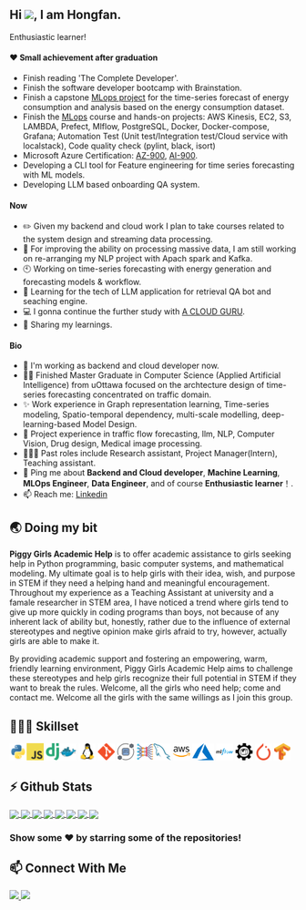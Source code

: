## Hi <img src="https://raw.githubusercontent.com/iampavangandhi/iampavangandhi/master/gifs/Hi.gif" width="30px">, I am Hongfan.

Enthusiastic learner!

#### ❤️ Small achievement after graduation
- Finish reading 'The Complete Developer'.
- Finish the software developer bootcamp with Brainstation.
- Finish a capstone [MLops project](https://github.com/Muhongfan/MLops-zoomcamp-2024) for the time-series forecast of energy consumption and analysis based on the energy consumption dataset.
- Finish the [MLops](https://github.com/Muhongfan/MLops) course and hands-on projects: AWS Kinesis, EC2, S3, LAMBDA, Prefect, Mlflow, PostgreSQL, Docker, Docker-compose, Grafana; Automation Test (Unit test/Integration test/Cloud service with localstack), Code quality check (pylint, black, isort)
- Microsoft Azure Certification: [AZ-900](https://learn.microsoft.com/api/credentials/share/en-us/HongfanMu-1223/A9189427F5D30E3D?sharingId=1D664442E5166EF0), [AI-900](https://learn.microsoft.com/api/credentials/share/en-us/HongfanMu-1223/62593A3BD4487D23?sharingId=1D664442E5166EF0).
- Developing a CLI tool for Feature engineering for time series forecasting with ML models.
- Developing LLM based onboarding QA system.
#### Now
- ✏️ Given my backend and cloud work I plan to take courses related to the system design and streaming data processing.
- 🌟 For improving the ability on processing massive data, I am still working on re-arranging my NLP project with Apach spark and Kafka.
- 🕙 Working on time-series forecasting with energy generation and forecasting models & workflow.
- 🤖 Learning for the tech of LLM application for retrieval QA bot and seaching engine.
- 💻 I gonna continue the further study with [A CLOUD GURU](https://acloudguru.com/course/google-certified-professional-data-engineer).
- 📝 Sharing my learnings.
  
#### Bio
- 💼 I'm working as backend and cloud developer now.
- 🧑‍🎓 Finished Master Graduate in Computer Science (Applied Artificial Intelligence) from uOttawa focused on the archtecture design of time-series forecasting concentrated on traffic domain.
- ✨ Work experience in Graph representation learning, Time-series modeling, Spatio-temporal dependency, multi-scale modelling, deep-learning-based Model Design.
- 📖 Project experience in traffic flow forecasting, llm, NLP, Computer Vision, Drug design, Medical image processing.
- 👨🏻‍💻 Past roles include Research assistant, Project Manager(Intern), Teaching assistant.
- 💬 Ping me about **Backend and Cloud developer**, **Machine Learning**, **MLOps Engineer**, **Data Engineer**, and of course **Enthusiastic learner**！.
- 📫 Reach me: [Linkedin](https://www.linkedin.com/in/Muhongfan/)

## 🌏 Doing my bit ##

**Piggy Girls Academic Help** is to offer academic assistance to girls seeking help in Python programming, basic computer systems, and mathematical modeling. My ultimate goal is to help girls with their idea, wish, and purpose in STEM if they need a helping hand and meaningful encouragement. Throughout my experience as a Teaching Assistant at university and a famale researcher in STEM area, I have noticed a trend where girls tend to give up more quickly in coding programs than boys, not because of any inherent lack of ability but, honestly, rather due to the influence of external stereotypes and negtive opinion make girls afraid to try, however, actually girls are able to make it.

By providing academic support and fostering an empowering, warm, friendly learning environment, Piggy Girls Academic Help aims to challenge these stereotypes and help girls recognize their full potential in STEM if they want to break the rules. Welcome, all the girls who need help; come and contact me. Welcome all the girls with the same willings as I join this group.

## 👨🏻‍💻 Skillset ##

<img height="30" src="imgs/python-original.svg" alt="python"><img height="30" src="https://raw.githubusercontent.com/github/explore/80688e429a7d4ef2fca1e82350fe8e3517d3494d/topics/javascript/javascript.png" alt="JavaScript"> <img height="30" src="imgs/django.svg" alt="Django"><img height="30" src="imgs/docker-original.svg" alt="Docker"> <img height="30" src="imgs/linux-original.svg" alt="linux"> <img height="30" src="imgs/git-original.svg" alt="git"> <img height="30" src="imgs/machine-learning.svg" alt="machinelearning"> <img height="30" src="imgs/deeplearning.png" alt="dp"><img height="30" src="imgs/mysql-icon.svg" alt="sql"> <img height="30" src="imgs/amazon-aws.svg" alt="AWS"> <img height="30" src="imgs/azure.svg" alt="Azure"> <img height="30" src="imgs/mlflow.png" alt="mlflow"> <img height="30" src="imgs/product-development-icon.svg" alt="productmanagement"> <img height="30" src="imgs/pytorch-icon.svg" alt="pytorch"> <img height="30" src="imgs/tensorflow-icon.svg" alt="tf">

## ⚡ Github Stats ##

<a href="https://github.com/Muhongfan/MLops-zoomcamp-2024" target="_blank">
  <img align="center" src="https://github-readme-stats.vercel.app/api/pin/?username=Muhongfan&repo=MLops&theme=dracula" />
</a>

<a href="https://github.com/Muhongfan/MLE" target="_blank">
 <img align="center" src="https://github-readme-stats.vercel.app/api/pin/?username=Muhongfan&repo=MLE&theme=dracula" />
</a>

<a href="https://github.com/Muhongfan/GNN_Spatial" target="_blank">
 <img align="center" src="https://github-readme-stats.vercel.app/api/pin/?username=Muhongfan&repo=GNN_Spatial&theme=dracula" />
</a>

<a href="https://github.com/Muhongfan/Medical-images-retrieval-system" target="_blank">
  <img align="center" src="https://github-readme-stats.vercel.app/api/pin/?username=Muhongfan&repo=Medical-images-retrieval-system&theme=dracula" />
</a>

<a href="https://github.com/Muhongfan/Modelling-and-Sentiment-Analysis-of-Tweets-Related-to-Freedom-Convoy" target="_blank">
 <img align="center" src="https://github-readme-stats.vercel.app/api/pin/?username=Muhongfan&repo=Modelling-and-Sentiment-Analysis-of-Tweets-Related-to-Freedom-Convoy&theme=dracula" />
</a>
<a href="https://github.com/Muhongfan/recommendation-system" target="_blank">
 <img align="center" src="https://github-readme-stats.vercel.app/api/pin/?username=Muhongfan&repo=recommendation-system&theme=dracula" />
</a>
<a href="https://github.com/Muhongfan/How-to-build-a-Graph-Based-Architecture-in-DRUG-area" target="_blank">
 <img align="center" src="https://github-readme-stats.vercel.app/api/pin/?username=Muhongfan&repo=How-to-build-a-Graph-Based-Architecture-in-DRUG-area&theme=dracula" />
</a>
<a href="https://github.com/Muhongfan/IMAGE-PROCESSING-BASED-ON-DEEP-LEARNING" target="_blank">
 <img align="center" src="https://github-readme-stats.vercel.app/api/pin/?username=Muhongfan&repo=IMAGE-PROCESSING-BASED-ON-DEEP-LEARNING&theme=dracula" />
</a>

<div align="left">

### Show some ❤️ by starring some of the repositories!
</div>


## 📫 Connect With Me


<a href="https://www.linkedin.com/in/hongfan-mu/">
  <img src="https://img.shields.io/badge/linkedin-%230077B5.svg?&style=for-the-badge&logo=linkedin&logoColor=white" height=25>
</a> 


<a href="mailto:hmu026@icloud.com">
  <img src="	https://img.shields.io/badge/Gmail-D14836?style=for-the-badge&logo=gmail&logoColor=white" height=25>
</a>
</p>

